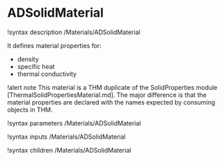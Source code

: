 # ADSolidMaterial

!syntax description /Materials/ADSolidMaterial

It defines material properties for:

- density
- specific heat
- thermal conductivity

!alert note
This material is a THM duplicate of the SolidProperties module [ThermalSolidPropertiesMaterial.md].
The major difference is that the material properties are declared with the names expected by consuming
objects in THM.

!syntax parameters /Materials/ADSolidMaterial

!syntax inputs /Materials/ADSolidMaterial

!syntax children /Materials/ADSolidMaterial
